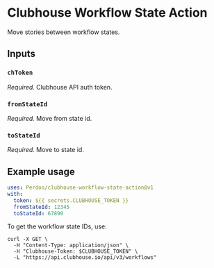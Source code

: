 # Clubhouse Workflow State Action

Move stories between workflow states.

## Inputs

### `chToken`

_Required._ Clubhouse API auth token.

### `fromStateId`

_Required._ Move from state id.

### `toStateId`

_Required._ Move to state id.

## Example usage

```yaml
uses: Perdoo/clubhouse-workflow-state-action@v1
with:
  token: ${{ secrets.CLUBHOUSE_TOKEN }}
  fromStateId: 12345 
  toStateId: 67890
```

To get the workflow state IDs, use:

```shell
curl -X GET \
  -H "Content-Type: application/json" \
  -H "Clubhouse-Token: $CLUBHOUSE_TOKEN" \
  -L "https://api.clubhouse.io/api/v3/workflows"
```
